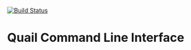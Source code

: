 [![Build Status](https://travis-ci.org/quailjs/quail-cli.svg)](https://travis-ci.org/quailjs/quail-cli)

# Quail Command Line Interface

